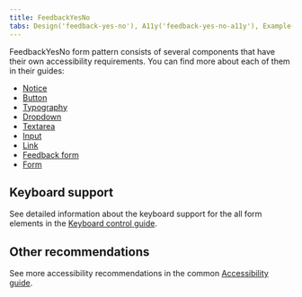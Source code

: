 ```yaml
---
title: FeedbackYesNo
tabs: Design('feedback-yes-no'), A11y('feedback-yes-no-a11y'), Example('feedback-yes-no-code')
---
```


FeedbackYesNo form pattern consists of several components that have their own accessibility requirements. You can find more about each of them in their guides:

- [Notice](/components/notice/notice-a11y)
- [Button](/components/button/button-a11y)
- [Typography](/style/typography/typography-a11y)
- [Dropdown](/components/dropdown/dropdown-a11y)
- [Textarea](/components/textarea/textarea-a11y)
- [Input](/components/input/input-a11y)
- [Link](/components/link/link-a11y)
- [Feedback form](/components/feedback/feedback-form-a11y)
- [Form](/patterns/form/form-a11y)

## Keyboard support

See detailed information about the keyboard support for the all form elements in the [Keyboard control guide](/core-principles/a11y/a11y-keyboard).

## Other recommendations

See more accessibility recommendations in the common [Accessibility guide](/core-principles/a11y/a11y).
